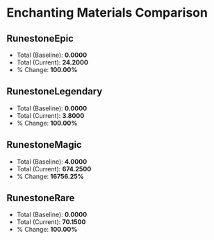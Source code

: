 # Enchanting Materials Comparison

## RunestoneEpic
- Total (Baseline): **0.0000**
- Total (Current): **24.2000**
- % Change: **100.00%**

## RunestoneLegendary
- Total (Baseline): **0.0000**
- Total (Current): **3.8000**
- % Change: **100.00%**

## RunestoneMagic
- Total (Baseline): **4.0000**
- Total (Current): **674.2500**
- % Change: **16756.25%**

## RunestoneRare
- Total (Baseline): **0.0000**
- Total (Current): **70.1500**
- % Change: **100.00%**
